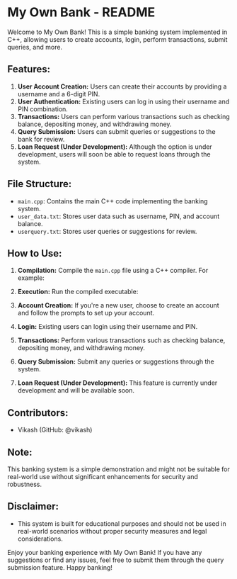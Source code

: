 # My Own Bank - README

Welcome to My Own Bank! This is a simple banking system implemented in C++, allowing users to create accounts, login, perform transactions, submit queries, and more.

## Features:

1. **User Account Creation:** Users can create their accounts by providing a username and a 6-digit PIN.
2. **User Authentication:** Existing users can log in using their username and PIN combination.
3. **Transactions:** Users can perform various transactions such as checking balance, depositing money, and withdrawing money.
4. **Query Submission:** Users can submit queries or suggestions to the bank for review.
5. **Loan Request (Under Development):** Although the option is under development, users will soon be able to request loans through the system.

## File Structure:

- `main.cpp`: Contains the main C++ code implementing the banking system.
- `user_data.txt`: Stores user data such as username, PIN, and account balance.
- `userquery.txt`: Stores user queries or suggestions for review.

## How to Use:

1. **Compilation:** Compile the `main.cpp` file using a C++ compiler. For example:


2. **Execution:** Run the compiled executable:


3. **Account Creation:** If you're a new user, choose to create an account and follow the prompts to set up your account.

4. **Login:** Existing users can login using their username and PIN.

5. **Transactions:** Perform various transactions such as checking balance, depositing money, and withdrawing money.

6. **Query Submission:** Submit any queries or suggestions through the system.

7. **Loan Request (Under Development):** This feature is currently under development and will be available soon.

## Contributors:

- Vikash (GitHub: @vikash)

## Note:

This banking system is a simple demonstration and might not be suitable for real-world use without significant enhancements for security and robustness.

## Disclaimer:

- This system is built for educational purposes and should not be used in real-world scenarios without proper security measures and legal considerations.

Enjoy your banking experience with My Own Bank! If you have any suggestions or find any issues, feel free to submit them through the query submission feature. Happy banking!

